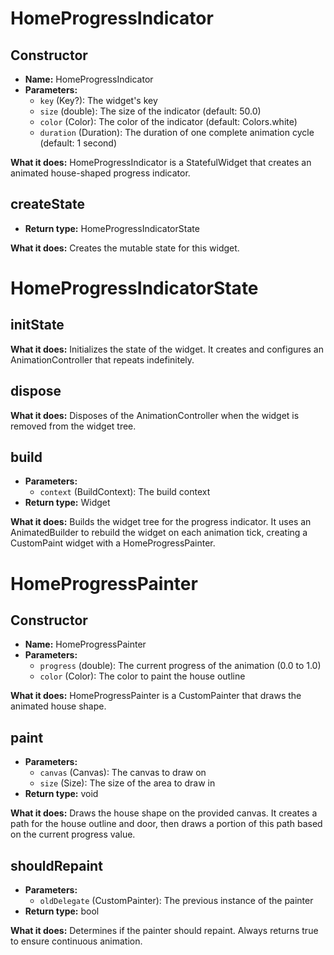 # **HomeProgressIndicator**


## **Constructor**
- **Name:** HomeProgressIndicator
- **Parameters:**
  - `key` (Key?): The widget's key
  - `size` (double): The size of the indicator (default: 50.0)
  - `color` (Color): The color of the indicator (default: Colors.white)
  - `duration` (Duration): The duration of one complete animation cycle (default: 1 second)

**What it does:**
HomeProgressIndicator is a StatefulWidget that creates an animated house-shaped progress indicator.

## **createState**
- **Return type:** HomeProgressIndicatorState

**What it does:**
Creates the mutable state for this widget.

# **HomeProgressIndicatorState**

## **initState**
**What it does:**
Initializes the state of the widget. It creates and configures an AnimationController that repeats indefinitely.

## **dispose**
**What it does:**
Disposes of the AnimationController when the widget is removed from the widget tree.

## **build**
- **Parameters:**
  - `context` (BuildContext): The build context
- **Return type:** Widget

**What it does:**
Builds the widget tree for the progress indicator. It uses an AnimatedBuilder to rebuild the widget on each animation tick, creating a CustomPaint widget with a HomeProgressPainter.

# **HomeProgressPainter**

## **Constructor**
- **Name:** HomeProgressPainter
- **Parameters:**
  - `progress` (double): The current progress of the animation (0.0 to 1.0)
  - `color` (Color): The color to paint the house outline

**What it does:**
HomeProgressPainter is a CustomPainter that draws the animated house shape.

## **paint**
- **Parameters:**
  - `canvas` (Canvas): The canvas to draw on
  - `size` (Size): The size of the area to draw in
- **Return type:** void

**What it does:**
Draws the house shape on the provided canvas. It creates a path for the house outline and door, then draws a portion of this path based on the current progress value.

## **shouldRepaint**
- **Parameters:**
  - `oldDelegate` (CustomPainter): The previous instance of the painter
- **Return type:** bool

**What it does:**
Determines if the painter should repaint. Always returns true to ensure continuous animation.